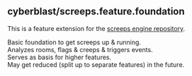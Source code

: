 
## cyberblast/screeps.feature.foundation

This is a feature extension for the [screeps engine repository](https://github.com/cyberblast/screeps.engine).

Basic foundation to get screeps up & running.  
Analyzes rooms, flags & creeps & triggers events.  
Serves as basis for higher features.  
May get reduced (split up to separate features) in the future.
